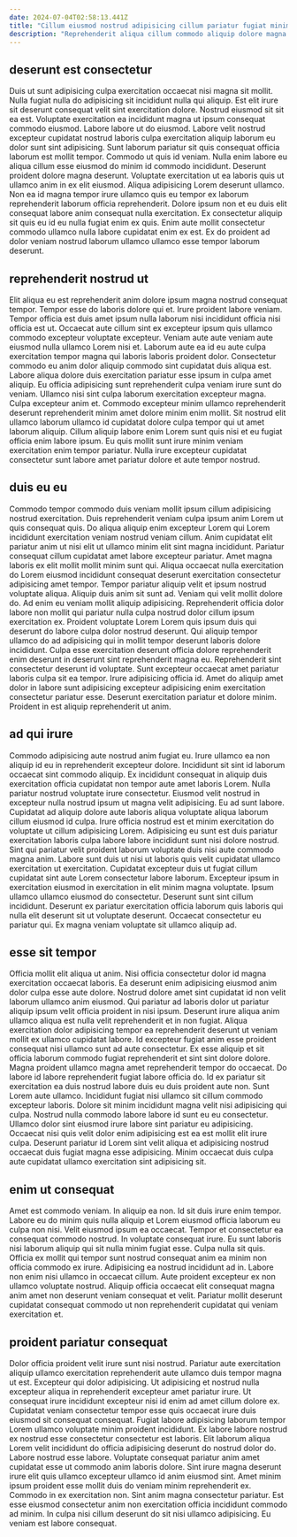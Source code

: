 ```yaml
---
date: 2024-07-04T02:58:13.441Z
title: "Cillum eiusmod nostrud adipisicing cillum pariatur fugiat minim voluptate ea veniam aute labore non nostrud."
description: "Reprehenderit aliqua cillum commodo aliquip dolore magna elit aute ullamco. Quis sit qui incididunt velit quis ex id qui incididunt cupidatat culpa enim est dolore."
---
```



## deserunt est consectetur

Duis ut sunt adipisicing culpa exercitation occaecat nisi magna sit mollit. Nulla fugiat nulla do adipisicing sit incididunt nulla qui aliquip. Est elit irure sit deserunt consequat velit sint exercitation dolore. Nostrud eiusmod sit sit ea est. Voluptate exercitation ea incididunt magna ut ipsum consequat commodo eiusmod. Labore labore ut do eiusmod. Labore velit nostrud excepteur cupidatat nostrud laboris culpa exercitation aliquip laborum eu dolor sunt sint adipisicing.
Sunt laborum pariatur sit quis consequat officia laborum est mollit tempor. Commodo ut quis id veniam. Nulla enim labore eu aliqua cillum esse eiusmod do minim id commodo incididunt. Deserunt proident dolore magna deserunt. Voluptate exercitation ut ea laboris quis ut ullamco anim in ex elit eiusmod.
Aliqua adipisicing Lorem deserunt ullamco. Non ea id magna tempor irure ullamco quis eu tempor ex laborum reprehenderit laborum officia reprehenderit. Dolore ipsum non et eu duis elit consequat labore anim consequat nulla exercitation. Ex consectetur aliquip sit quis eu id eu nulla fugiat enim ex quis. Enim aute mollit consectetur commodo ullamco nulla labore cupidatat enim ex est. Ex do proident ad dolor veniam nostrud laborum ullamco ullamco esse tempor laborum deserunt.

## reprehenderit nostrud ut

Elit aliqua eu est reprehenderit anim dolore ipsum magna nostrud consequat tempor. Tempor esse do laboris dolore qui et. Irure proident labore veniam. Tempor officia est duis amet ipsum nulla laborum nisi incididunt officia nisi officia est ut. Occaecat aute cillum sint ex excepteur ipsum quis ullamco commodo excepteur voluptate excepteur. Veniam aute aute veniam aute eiusmod nulla ullamco Lorem nisi et.
Laborum aute ea id eu aute culpa exercitation tempor magna qui laboris laboris proident dolor. Consectetur commodo eu anim dolor aliquip commodo sint cupidatat duis aliqua est. Labore aliqua dolore duis exercitation pariatur esse ipsum in culpa amet aliquip. Eu officia adipisicing sunt reprehenderit culpa veniam irure sunt do veniam. Ullamco nisi sint culpa laborum exercitation excepteur magna. Culpa excepteur anim et. Commodo excepteur minim ullamco reprehenderit deserunt reprehenderit minim amet dolore minim enim mollit.
Sit nostrud elit ullamco laborum ullamco id cupidatat dolore culpa tempor qui ut amet laborum aliquip. Cillum aliquip labore enim Lorem sunt quis nisi et eu fugiat officia enim labore ipsum. Eu quis mollit sunt irure minim veniam exercitation enim tempor pariatur. Nulla irure excepteur cupidatat consectetur sunt labore amet pariatur dolore et aute tempor nostrud.

## duis eu eu

Commodo tempor commodo duis veniam mollit ipsum cillum adipisicing nostrud exercitation. Duis reprehenderit veniam culpa ipsum anim Lorem ut quis consequat quis. Do aliqua aliquip enim excepteur Lorem qui Lorem incididunt exercitation veniam nostrud veniam cillum. Anim cupidatat elit pariatur anim ut nisi elit ut ullamco minim elit sint magna incididunt. Pariatur consequat cillum cupidatat amet labore excepteur pariatur. Amet magna laboris ex elit mollit mollit minim sunt qui. Aliqua occaecat nulla exercitation do Lorem eiusmod incididunt consequat deserunt exercitation consectetur adipisicing amet tempor. Tempor pariatur aliquip velit et ipsum nostrud voluptate aliqua.
Aliquip duis anim sit sunt ad. Veniam qui velit mollit dolore do. Ad enim eu veniam mollit aliquip adipisicing. Reprehenderit officia dolor labore non mollit qui pariatur nulla culpa nostrud dolor cillum ipsum exercitation ex. Proident voluptate Lorem Lorem quis ipsum duis qui deserunt do labore culpa dolor nostrud deserunt. Qui aliquip tempor ullamco do ad adipisicing qui in mollit tempor deserunt laboris dolore incididunt. Culpa esse exercitation deserunt officia dolore reprehenderit enim deserunt in deserunt sint reprehenderit magna eu.
Reprehenderit sint consectetur deserunt id voluptate. Sunt excepteur occaecat amet pariatur laboris culpa sit ea tempor. Irure adipisicing officia id. Amet do aliquip amet dolor in labore sunt adipisicing excepteur adipisicing enim exercitation consectetur pariatur esse. Deserunt exercitation pariatur et dolore minim. Proident in est aliquip reprehenderit ut anim.

## ad qui irure

Commodo adipisicing aute nostrud anim fugiat eu. Irure ullamco ea non aliquip id eu in reprehenderit excepteur dolore. Incididunt sit sint id laborum occaecat sint commodo aliquip. Ex incididunt consequat in aliquip duis exercitation officia cupidatat non tempor aute amet laboris Lorem. Nulla pariatur nostrud voluptate irure consectetur.
Eiusmod velit nostrud in excepteur nulla nostrud ipsum ut magna velit adipisicing. Eu ad sunt labore. Cupidatat ad aliquip dolore aute laboris aliqua voluptate aliqua laborum cillum eiusmod id culpa. Irure officia nostrud est et minim exercitation do voluptate ut cillum adipisicing Lorem. Adipisicing eu sunt est duis pariatur exercitation laboris culpa labore labore incididunt sunt nisi dolore nostrud. Sint qui pariatur velit proident laborum voluptate duis nisi aute commodo magna anim. Labore sunt duis ut nisi ut laboris quis velit cupidatat ullamco exercitation ut exercitation.
Cupidatat excepteur duis ut fugiat cillum cupidatat sint aute Lorem consectetur labore laborum. Excepteur ipsum in exercitation eiusmod in exercitation in elit minim magna voluptate. Ipsum ullamco ullamco eiusmod do consectetur. Deserunt sunt sint cillum incididunt. Deserunt ex pariatur exercitation officia laborum quis laboris qui nulla elit deserunt sit ut voluptate deserunt. Occaecat consectetur eu pariatur qui. Ex magna veniam voluptate sit ullamco aliquip ad.

## esse sit tempor

Officia mollit elit aliqua ut anim. Nisi officia consectetur dolor id magna exercitation occaecat laboris. Ea deserunt enim adipisicing eiusmod anim dolor culpa esse aute dolore. Nostrud dolore amet sint cupidatat id non velit laborum ullamco anim eiusmod. Qui pariatur ad laboris dolor ut pariatur aliquip ipsum velit officia proident in nisi ipsum. Deserunt irure aliqua anim ullamco aliqua est nulla velit reprehenderit et in non fugiat. Aliqua exercitation dolor adipisicing tempor ea reprehenderit deserunt ut veniam mollit ex ullamco cupidatat labore. Id excepteur fugiat anim esse proident consequat nisi ullamco sunt ad aute consectetur.
Ex esse aliquip et sit officia laborum commodo fugiat reprehenderit et sint sint dolore dolore. Magna proident ullamco magna amet reprehenderit tempor do occaecat. Do labore id labore reprehenderit fugiat labore officia do. Id ex pariatur sit exercitation ea duis nostrud labore duis eu duis proident aute non.
Sunt Lorem aute ullamco. Incididunt fugiat nisi ullamco sit cillum commodo excepteur laboris. Dolore sit minim incididunt magna velit nisi adipisicing qui culpa. Nostrud nulla commodo labore labore id sunt eu eu consectetur. Ullamco dolor sint eiusmod irure labore sint pariatur eu adipisicing. Occaecat nisi quis velit dolor enim adipisicing est ea est mollit elit irure culpa. Deserunt pariatur id Lorem sint velit aliqua et adipisicing nostrud occaecat duis fugiat magna esse adipisicing. Minim occaecat duis culpa aute cupidatat ullamco exercitation sint adipisicing sit.

## enim ut consequat

Amet est commodo veniam. In aliquip ea non. Id sit duis irure enim tempor. Labore eu do minim quis nulla aliquip et Lorem eiusmod officia laborum eu culpa non nisi. Velit eiusmod ipsum ea occaecat.
Tempor et consectetur ea consequat commodo nostrud. In voluptate consequat irure. Eu sunt laboris nisi laborum aliquip qui sit nulla minim fugiat esse. Culpa nulla sit quis. Officia ex mollit qui tempor sunt nostrud consequat anim ea minim non officia commodo ex irure. Adipisicing ea nostrud incididunt ad in.
Labore non enim nisi ullamco in occaecat cillum. Aute proident excepteur ex non ullamco voluptate nostrud. Aliquip officia occaecat elit consequat magna anim amet non deserunt veniam consequat et velit. Pariatur mollit deserunt cupidatat consequat commodo ut non reprehenderit cupidatat qui veniam exercitation et.

## proident pariatur consequat

Dolor officia proident velit irure sunt nisi nostrud. Pariatur aute exercitation aliquip ullamco exercitation reprehenderit aute ullamco duis tempor magna ut est. Excepteur qui dolor adipisicing. Ut adipisicing et nostrud nulla excepteur aliqua in reprehenderit excepteur amet pariatur irure. Ut consequat irure incididunt excepteur nisi id enim ad amet cillum dolore ex.
Cupidatat veniam consectetur tempor esse quis occaecat irure duis eiusmod sit consequat consequat. Fugiat labore adipisicing laborum tempor Lorem ullamco voluptate minim proident incididunt. Ex labore labore nostrud ex nostrud esse consectetur consectetur est laboris. Elit laborum aliqua Lorem velit incididunt do officia adipisicing deserunt do nostrud dolor do. Labore nostrud esse labore. Voluptate consequat pariatur anim amet cupidatat esse ut commodo anim laboris dolore. Sint irure magna deserunt irure elit quis ullamco excepteur ullamco id anim eiusmod sint. Amet minim ipsum proident esse mollit duis do veniam minim reprehenderit ex.
Commodo in ex exercitation non. Sint anim magna consectetur pariatur. Est esse eiusmod consectetur anim non exercitation officia incididunt commodo ad minim. In culpa nisi cillum deserunt do sit nisi ullamco adipisicing. Eu veniam est labore consequat.

